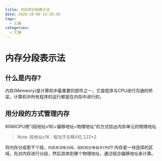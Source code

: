 ```yaml
---
title: 内存的分段表示法
date: 2020-10-08 14:39:38
tags:
  - 汇编
categories:
  - 汇编
---
```


# 内存分段表示法

## 什么是内存?
内存(Memeory)是计算机中最重要的部件之一，它是程序与CPU进行沟通的桥梁。计算机中所有程序的运行都是在内存中进行的，

## 用分段的方式管理内存
8086CPU用"(段地址x16)+偏移地址=物理地址"的方式给出内存单元的物理地址.
> Note:
> 段地址x16：相当于左移4位  2*2*2*2

将内存分成若干个段，`内存并没有分段，段的划分来自于CPU`!!!
内存是一块连续的区域，先对内存进行分段，然后具体到哪个物理地址，通过结合偏移地址来计算。
